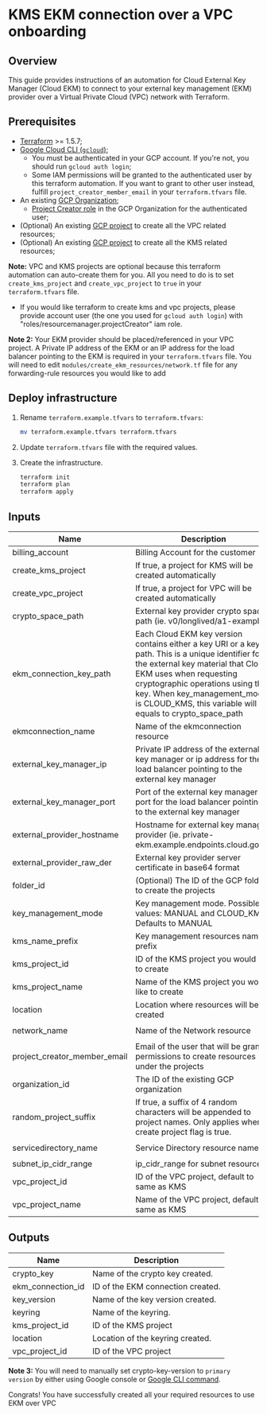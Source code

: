 # KMS EKM connection over a VPC onboarding

## Overview

This guide provides instructions of an automation for Cloud External Key Manager (Cloud EKM) to connect to your external key management (EKM) provider over a Virtual Private Cloud (VPC) network with Terraform.

## Prerequisites

- [Terraform](https://developer.hashicorp.com/terraform/downloads) >= 1.5.7;
- [Google Cloud CLI (`gcloud`)](https://cloud.google.com/sdk/docs/install-sdk);
    - You must be authenticated in your GCP account. If you're not, you should run `gcloud auth login`;
    - Some IAM permissions will be granted to the authenticated user by this terraform automation. If you want to grant to other user instead, fulfill `project_creator_member_email` in your `terraform.tfvars` file.
- An existing [GCP Organization](https://cloud.google.com/resource-manager/docs/creating-managing-organization);
    - [Project Creator role](https://cloud.google.com/resource-manager/docs/default-access-control#adding_a_billing_account_creator_and_project_creator) in the GCP Organization for the authenticated user;
- (Optional) An existing [GCP project](https://cloud.google.com/resource-manager/docs/creating-managing-projects#creating_a_project) to create all the VPC related resources;
- (Optional) An existing [GCP project](https://cloud.google.com/resource-manager/docs/creating-managing-projects#creating_a_project) to create all the KMS related resources;

**Note:** VPC and KMS projects are optional because this terraform automation can auto-create them for you. All you need to do is to set `create_kms_project` and `create_vpc_project` to `true` in your `terraform.tfvars` file.
- If you would like terraform to create kms and vpc projects, please provide account user (the one you used for `gcloud auth login`) with  "roles/resourcemanager.projectCreator" iam role.

**Note 2:** Your EKM provider should be placed/referenced in your VPC project. A Private IP address of the EKM or an IP address for the load balancer pointing to the EKM is required in your `terraform.tfvars` file. You will need to edit `modules/create_ekm_resources/network.tf` file for any forwarding-rule resources you would like to add

## Deploy infrastructure

1. Rename `terraform.example.tfvars` to `terraform.tfvars`:
    ```sh
    mv terraform.example.tfvars terraform.tfvars
    ```

1. Update `terraform.tfvars` file with the required values.

1. Create the infrastructure.

    ```sh
    terraform init
    terraform plan
    terraform apply
    ```

<!-- BEGINNING OF PRE-COMMIT-TERRAFORM DOCS HOOK -->
## Inputs

| Name | Description | Type | Default | Required |
|------|-------------|------|---------|:--------:|
| billing\_account | Billing Account for the customer | `string` | `""` | no |
| create\_kms\_project | If true, a project for KMS will be created automatically | `bool` | `true` | no |
| create\_vpc\_project | If true, a project for VPC will be created automatically | `bool` | `true` | no |
| crypto\_space\_path | External key provider crypto space path (ie. v0/longlived/a1-example) | `string` | `""` | no |
| ekm\_connection\_key\_path | Each Cloud EKM key version contains either a key URI or a key path. This is a unique identifier for the external key material that Cloud EKM uses when requesting cryptographic operations using the key. When key\_management\_mode is CLOUD\_KMS, this variable will be equals to crypto\_space\_path | `string` | n/a | yes |
| ekmconnection\_name | Name of the ekmconnection resource | `string` | `"ekmconnection"` | no |
| external\_key\_manager\_ip | Private IP address of the external key manager or ip address for the load balancer pointing to the external key manager | `string` | `"10.2.0.48"` | no |
| external\_key\_manager\_port | Port of the external key manager or port for the load balancer pointing to the external key manager | `string` | `"443"` | no |
| external\_provider\_hostname | Hostname for external key manager provider (ie. private-ekm.example.endpoints.cloud.goog) | `string` | n/a | yes |
| external\_provider\_raw\_der | External key provider server certificate in base64 format | `string` | n/a | yes |
| folder\_id | (Optional) The ID of the GCP folder to create the projects | `string` | `""` | no |
| key\_management\_mode | Key management mode. Possible values: MANUAL and CLOUD\_KMS. Defaults to MANUAL | `string` | `"MANUAL"` | no |
| kms\_name\_prefix | Key management resources name prefix | `string` | `"kms-vpc"` | no |
| kms\_project\_id | ID of the KMS project you would like to create | `string` | `""` | no |
| kms\_project\_name | Name of the KMS project you would like to create | `string` | n/a | yes |
| location | Location where resources will be created | `string` | `"us-central1"` | no |
| network\_name | Name of the Network resource | `string` | `"vpc-network-name"` | no |
| project\_creator\_member\_email | Email of the user that will be granted permissions to create resources under the projects | `string` | `""` | no |
| organization\_id | The ID of the existing GCP organization | `string` | n/a | yes |
| random\_project\_suffix | If true, a suffix of 4 random characters will be appended to project names. Only applies when create project flag is true. | `bool` | `false` | no |
| servicedirectory\_name | Service Directory resource name | `string` | `"ekm-service-directory"` | no |
| subnet\_ip\_cidr\_range | ip\_cidr\_range for subnet resource | `string` | `"10.2.0.0/16"` | no |
| vpc\_project\_id | ID of the VPC project, default to same as KMS | `string` | `""` | no |
| vpc\_project\_name | Name of the VPC project, default to same as KMS | `string` | `""` | no |

## Outputs

| Name | Description |
|------|-------------|
| crypto\_key | Name of the crypto key created. |
| ekm\_connection\_id | ID of the EKM connection created. |
| key\_version | Name of the key version created. |
| keyring | Name of the keyring. |
| kms\_project\_id | ID of the KMS project |
| location | Location of the keyring created. |
| vpc\_project\_id | ID of the VPC project |

<!-- END OF PRE-COMMIT-TERRAFORM DOCS HOOK -->

**Note 3:** You will need to manually set crypto-key-version to `primary version` by either using Google console or [Google CLI command](https://cloud.google.com/sdk/gcloud/reference/kms/keys/set-primary-version).

Congrats! You have successfully created all your required resources to use EKM over VPC
